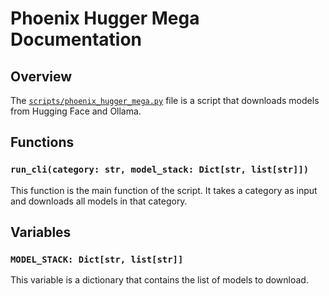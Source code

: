 # Phoenix Hugger Mega Documentation

## Overview

The [`scripts/phoenix_hugger_mega.py`](scripts/phoenix_hugger_mega.py) file is a script that downloads models from Hugging Face and Ollama.

## Functions

### `run_cli(category: str, model_stack: Dict[str, list[str]])`

This function is the main function of the script. It takes a category as input and downloads all models in that category.

## Variables

### `MODEL_STACK: Dict[str, list[str]]`

This variable is a dictionary that contains the list of models to download.